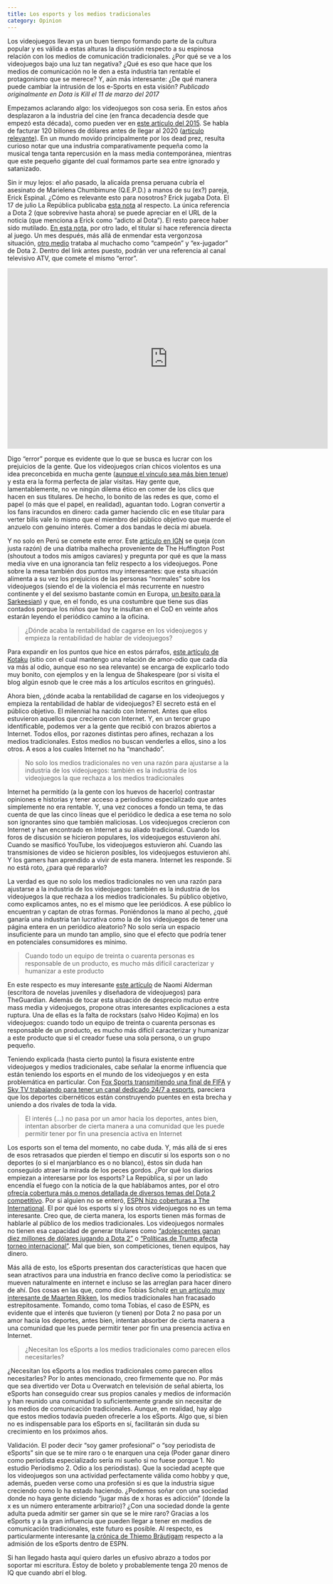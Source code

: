 ```yaml
---
title: Los esports y los medios tradicionales
category: Opinion
---
```


Los videojuegos llevan ya un buen tiempo formando parte de la cultura popular y es válida a estas alturas la discusión respecto a su espinosa relación con los medios de comunicación tradicionales. ¿Por qué se ve a los videojuegos bajo una luz tan negativa? ¿Qué es eso que hace que los medios de comunicación no le den a esta industria tan rentable el protagonismo que se merece? Y, aún más interesante: ¿De qué manera puede cambiar la intrusión de los e-Sports en esta visión? _Publicado originalmente en Dota is Kill el 11 de marzo del 2017_

Empezamos aclarando algo: los videojuegos son cosa seria. En estos años desplazaron a la industria del cine (en franca decadencia desde que empezó esta década), como pueden ver en [este artículo del 2015](https://businesstech.co.za/news/lifestyle/88472/the-biggest-entertainment-markets-in-the-world/). Se habla de facturar 120 billones de dólares antes de llegar al 2020 ([artículo relevante](https://newzoo.com/insights/articles/global-games-market-reaches-99-6-billion-2016-mobile-generating-37/)). En un mundo movido principalmente por los dead prez, resulta curioso notar que una industria comparativamente pequeña como la musical tenga tanta repercusión en la mass media contemporánea, mientras que este pequeño gigante del cual formamos parte sea entre ignorado y satanizado.

Sin ir muy lejos: el año pasado, la alicaída prensa peruana cubría el asesinato de Marielena Chumbimune (Q.E.P.D.) a manos de su (ex?) pareja, Erick Espinal. ¿Cómo es relevante esto para nosotros? Erick jugaba Dota. El 17 de julio La República publicaba [esta nota](https://larepublica.pe/sociedad/786345-adicto-al-dota-es-acusado-de-asesinar-cuchillazos-su-expareja-en-surquillo) al respecto. La única referencia a Dota 2 (que sobrevive hasta ahora) se puede apreciar en el URL de la noticia (que menciona a Erick como “adicto al Dota”). El resto parece haber sido mutilado. [En esta nota](https://larepublica.pe/sociedad/786738-jugador-de-dota-2-confeso-haber-asesinado-su-enamorada-porque-no-quiso-tener-sexo), por otro lado, el titular sí hace referencia directa al juego. Un mes después, más allá de enmendar esta vergonzosa situación, [otro medio](https://trome.pe/actualidad/campeon-dota-asesino-quedar-libre-carcel-video-erik-espinal-hernandez-27048) trataba al muchacho como “campeón” y “ex-jugador” de Dota 2. Dentro del link antes puesto, podrán ver una referencia al canal televisivo ATV, que comete el mismo “error”.

<iframe width="720" height="405" src="https://www.youtube.com/embed/peCJ-wjdKrI" frameborder="0" allow="accelerometer; autoplay; encrypted-media; gyroscope; picture-in-picture" allowfullscreen></iframe>

Digo “error” porque es evidente que lo que se busca es lucrar con los prejuicios de la gente. Que los videojuegos crían chicos violentos es una idea preconcebida en mucha gente ([aunque el vínculo sea más bien tenue](https://www.telegraph.co.uk/science/2016/03/12/study-finds-no-evidence-violent-video-games-make-children-aggres/)) y esta era la forma perfecta de jalar visitas. Hay gente que, lamentablemente, no ve ningún dilema ético en comer de los clics que hacen en sus titulares. De hecho, lo bonito de las redes es que, como el papel (o más que el papel, en realidad), aguantan todo. Logran convertir a los fans iracundos en dinero: cada gamer haciendo clic en ese titular para verter bilis vale lo mismo que el miembro del público objetivo que muerde el anzuelo con genuino interés. Comer a dos bandas le decía mi abuela.

Y no solo en Perú se comete este error. Este [artículo en IGN](https://www.telegraph.co.uk/science/2016/03/12/study-finds-no-evidence-violent-video-games-make-children-aggres/) se queja (con justa razón) de una diatriba malhecha proveniente de The Huffington Post (shoutout a todos mis amigos caviares) y pregunta por qué es que la mass media vive en una ignorancia tan feliz respecto a los videojuegos. Pone sobre la mesa también dos puntos muy interesantes: que esta situación alimenta a su vez los prejuicios de las personas “normales” sobre los videojuegos (siendo el de la violencia el más recurrente en nuestro continente y el del sexismo bastante común en Europa, [un besito para la Sarkeesian](https://medium.com/@andyghktweet/why-anita-sarkeesian-is-the-worst-thing-to-happen-to-videogames-since-sonic-06-1bc7bdbd217c)) y que, en el fondo, es una costumbre que tiene sus días contados porque los niños que hoy te insultan en el CoD en veinte años estarán leyendo el periódico camino a la oficina.

> ¿Dónde acaba la rentabilidad de cagarse en los videojuegos y empieza la rentabilidad de hablar de videojuegos?

Para expandir en los puntos que hice en estos párrafos, [este artículo de Kotaku](https://www.kotaku.co.uk/2016/08/23/why-mainstream-reporting-on-video-games-is-still-often-so-negative) (sitio con el cual mantengo una relación de amor-odio que cada día va más al odio, aunque eso no sea relevante) se encarga de explicarlo todo muy bonito, con ejemplos y en la lengua de Shakespeare (por si visita el blog algún esnob que le cree más a los artículos escritos en gringués).

Ahora bien, ¿dónde acaba la rentabilidad de cagarse en los videojuegos y empieza la rentabilidad de hablar de videojuegos? El secreto está en el público objetivo. El milennial ha nacido con Internet. Antes que ellos estuvieron aquellos que crecieron con Internet. Y, en un tercer grupo identificable, podemos ver a la gente que recibió con brazos abiertos a Internet. Todos ellos, por razones distintas pero afines, rechazan a los medios tradicionales. Estos medios no buscan venderles a ellos, sino a los otros. A esos a los cuales Internet no ha “manchado”.

> No solo los medios tradicionales no ven una razón para ajustarse a la industria de los videojuegos: también es la industria de los videojuegos la que rechaza a los medios tradicionales

Internet ha permitido (a la gente con los huevos de hacerlo) contrastar opiniones e historias y tener acceso a periodismo especializado que antes simplemente no era rentable. Y, una vez conoces a fondo un tema, te das cuenta de que las cinco líneas que el periódico le dedica a ese tema no solo son ignorantes sino que también maliciosas. Los videojuegos crecieron con Internet y han encontrado en Internet a su aliado tradicional. Cuando los foros de discusión se hicieron populares, los videojuegos estuvieron ahí. Cuando se masificó YouTube, los videojuegos estuvieron ahí. Cuando las transmisiones de video se hicieron posibles, los videojuegos estuvieron ahí. Y los gamers han aprendido a vivir de esta manera. Internet les responde. Si no está roto, ¿para qué repararlo?

La verdad es que no solo los medios tradicionales no ven una razón para ajustarse a la industria de los videojuegos: también es la industria de los videojuegos la que rechaza a los medios tradicionales. Su público objetivo, como explicamos antes, no es el mismo que lee periódicos. A ese público lo encuentran y captan de otras formas. Poniéndonos la mano al pecho, ¿qué ganaría una industria tan lucrativa como la de los videojuegos de tener una página entera en un periódico aleatorio? No solo sería un espacio insuficiente para un mundo tan amplio, sino que el efecto que podría tener en potenciales consumidores es mínimo.

> Cuando todo un equipo de treinta o cuarenta personas es responsable de un producto, es mucho más difícil caracterizar y humanizar a este producto

En este respecto es muy interesante [este artículo](https://www.theguardian.com/technology/2016/feb/15/naomi-alderman-take-video-games-seriously) de Naomi Alderman (escritora de novelas juveniles y diseñadora de videojuegos) para TheGuardian. Además de tocar esta situación de desprecio mutuo entre mass media y videojuegos, propone otras interesantes explicaciones a esta ruptura. Una de ellas es la falta de rockstars (salvo Hideo Kojima) en los videojuegos: cuando todo un equipo de treinta o cuarenta personas es responsable de un producto, es mucho más difícil caracterizar y humanizar a este producto que si el creador fuese una sola persona, o un grupo pequeño.

Teniendo explicada (hasta cierto punto) la fisura existente entre videojuegos y medios tradicionales, cabe señalar la enorme influencia que están teniendo los esports en el mundo de los videojuegos y en esta problemática en particular. Con [Fox Sports transmitiendo una final de FIFA](https://www.huffpost.com/entry/ea-sports-fifa_n_573f4c6be4b0613b512a2f43) y [Sky TV trabajando para tener un canal dedicado 24/7 a esports](https://www.theguardian.com/media/2016/jun/16/sky-uk-esports-tv-channel-sky-itv), pareciera que los deportes cibernéticos están construyendo puentes en esta brecha y uniendo a dos rivales de toda la vida.

> El interés (...) no pasa por un amor hacia los deportes, antes bien, intentan absorber de cierta manera a una comunidad que les puede permitir tener por fin una presencia activa en Internet

Los esports son el tema del momento, no cabe duda. Y, más allá de si eres de esos retrasados que pierden el tiempo en discutir si los esports son o no deportes (o si el manjarblanco es o no blanco), éstos sin duda han conseguido atraer la mirada de los peces gordos. ¿Por qué los diarios empiezan a interesarse por los esports? La República, si por un lado encendía el fuego con la noticia de la que hablábamos antes, por el otro [ofrecía cobertura más o menos detallada de diversos temas del Dota 2 competitivo](https://larepublica.pe/tag/dota-2). Por si alguien no se enteró, [ESPN hizo coberturas a The International](https://ftw.usatoday.com/2014/07/espn-dota-2-international-esports). El por qué los esports sí y los otros videojuegos no es un tema interesante. Creo que, de cierta manera, los esports tienen más formas de hablarle al público de los medios tradicionales. Los videojuegos normales no tienen esa capacidad de generar titulares como [“adolescentes ganan diez millones de dólares jugando a Dota 2”](https://publimetro.pe/entretenimiento/noticia-dota-2-the-wings-gaming-gano-the-international-2016-49219) o [“Políticas de Trump afecta torneo internacional”](https://peru21.pe/cheka/videojuegos/torneo-internacional-dota-2-ve-afectado-politicas-migratorias-donald-trump-64031). Mal que bien, son competiciones, tienen equipos, hay dinero.

Más allá de esto, los eSports presentan dos características que hacen que sean atractivos para una industria en franco declive como la periodística: se mueven naturalmente en internet e incluso se las arreglan para hacer dinero de ahí. Dos cosas en las que, como dice Tobias Scholz [en un artículo muy interesante de Maarten Rikken](https://www.researchgate.net/blog/post/can-esports-and-traditional-media-get-along), los medios tradicionales han fracasado estrepitosamente. Tomando, como toma Tobias, el caso de ESPN, es evidente que el interés que tuvieron (y tienen) por Dota 2 no pasa por un amor hacia los deportes, antes bien, intentan absorber de cierta manera a una comunidad que les puede permitir tener por fin una presencia activa en Internet.

> ¿Necesitan los eSports a los medios tradicionales como parecen ellos necesitarles?

¿Necesitan los eSports a los medios tradicionales como parecen ellos necesitarles? Por lo antes mencionado, creo firmemente que no. Por más que sea divertido ver Dota u Overwatch en televisión de señal abierta, los eSports han conseguido crear sus propios canales y medios de información y han reunido una comunidad lo suficientemente grande sin necesitar de los medios de comunicación tradicionales. Aunque, en realidad, hay algo que estos medios todavía pueden ofrecerle a los eSports. Algo que, si bien no es indispensable para los eSports en sí, facilitarán sin duda su crecimiento en los próximos años.

Validación. El poder decir “soy gamer profesional” o “soy periodista de eSports” sin que se te mire raro o te enarquen una ceja (Poder ganar dinero como periodista especializado sería mi sueño si no fuese porque 1. No estudio Periodismo 2. Odio a los periodistas). Que la sociedad acepte que los videojuegos son una actividad perfectamente válida como hobby y que, además, pueden verse como una profesión si es que la industria sigue creciendo como lo ha estado haciendo. ¿Podemos soñar con una sociedad donde no haya gente diciendo “jugar más de x horas es adicción” (donde la x es un número enteramente arbitrario)? ¿Con una sociedad donde la gente adulta pueda admitir ser gamer sin que se le mire raro? Gracias a los eSports y a la gran influencia que pueden llegar a tener en medios de comunicación tradicionales, este futuro es posible. Al respecto, es particularmente interesante [la crónica de Thiemo Bräutigam](https://esportsobserver.com/old-media-opens-up-to-esports-is-the-industry-in-need-of-traditional-media/) respecto a la admisión de los eSports dentro de ESPN.

Si han llegado hasta aquí quiero darles un efusivo abrazo a todos por soportar mi escritura. Estoy de boleto y probablemente tenga 20 menos de IQ que cuando abrí el blog.


